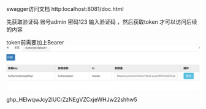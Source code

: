 swagger访问文档 http:localhost:8081/doc.html

先获取验证码 
账号admin 密码123  输入验证码 ，然后获取token 才可以访问后续的内容

token前需要加上Bearer
![img.png](img.png)

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



